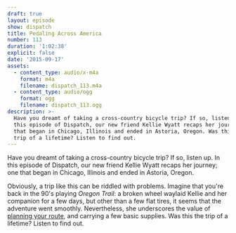 ```yaml
---
draft: true
layout: episode
show: dispatch
title: Pedaling Across America
number: 113
duration: '1:02:38'
explicit: false
date: '2015-09-17'
assets:
  - content_type: audio/x-m4a
    format: m4a
    filename: dispatch_113.m4a
  - content_type: audio/ogg
    format: ogg
    filename: dispatch_113.ogg
description: >-
  Have you dreamt of taking a cross-country bicycle trip? If so, listen up. In
  this episode of Dispatch, our new friend Kellie Wyatt recaps her journey; one
  that began in Chicago, Illinois and ended in Astoria, Oregon. Was this the
  trip of a lifetime? Listen to find out.
---
```

Have you dreamt of taking a cross-country bicycle trip? If so, listen up. In this episode of Dispatch, our new friend Kellie Wyatt recaps her journey; one that began in Chicago, Illinois and ended in Astoria, Oregon.

Obviously, a trip like this can be riddled with problems. Imagine that you're back in the 90's playing *Oregon Trail*: a broken wheel waylaid Kellie and her companion for a few days, but other than a few flat tires, it seems that the adventure went smoothly. Nevertheless, she underscores the value of [planning your route](http://www.adventurecycling.org/routes-and-maps/adventure-cycling-route-network/transamerica-trail), and carrying a few basic supplies. Was this the trip of a lifetime? Listen to find out.